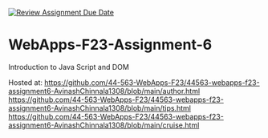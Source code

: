 [![Review Assignment Due Date](https://classroom.github.com/assets/deadline-readme-button-24ddc0f5d75046c5622901739e7c5dd533143b0c8e959d652212380cedb1ea36.svg)](https://classroom.github.com/a/b9NC0g7h)
# WebApps-F23-Assignment-6
Introduction to Java Script and DOM

Hosted at: https://github.com/44-563-WebApps-F23/44563-webapps-f23-assignment6-AvinashChinnala1308/blob/main/author.html   https://github.com/44-563-WebApps-F23/44563-webapps-f23-assignment6-AvinashChinnala1308/blob/main/tips.html   https://github.com/44-563-WebApps-F23/44563-webapps-f23-assignment6-AvinashChinnala1308/blob/main/cruise.html
